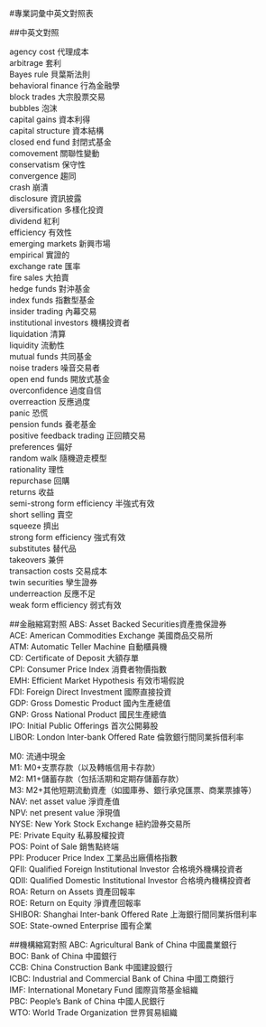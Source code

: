 #專業詞彙中英文對照表

##中英文對照

agency cost 代理成本<br /> 
arbitrage 套利<br /> 
Bayes rule 貝葉斯法則<br /> 
behavioral finance 行為金融學<br /> 
block trades 大宗股票交易<br /> 
bubbles 泡沫<br /> 
capital gains 資本利得<br /> 
capital structure 資本結構<br /> 
closed end fund 封閉式基金<br /> 
comovement 關聯性變動<br /> 
conservatism 保守性<br /> 
convergence 趨同<br /> 
crash 崩潰<br /> 
disclosure 資訊披露<br /> 
diversification 多樣化投資<br /> 
dividend 紅利<br /> 
efficiency 有效性<br /> 
emerging markets 新興市場<br /> 
empirical 實證的<br /> 
exchange rate 匯率<br /> 
fire sales 大拍賣<br /> 
hedge funds 對沖基金<br /> 
index funds 指數型基金<br /> 
insider trading 內幕交易<br /> 
institutional investors 機構投資者<br /> 
liquidation 清算<br /> 
liquidity 流動性<br /> 
mutual funds 共同基金<br /> 
noise traders 噪音交易者<br /> 
open end funds 開放式基金<br /> 
overconfidence 過度自信<br /> 
overreaction 反應過度<br /> 
panic 恐慌<br /> 
pension funds 養老基金<br /> 
positive feedback trading 正回饋交易<br /> 
preferences 偏好<br /> 
random walk 隨機遊走模型<br /> 
rationality 理性<br /> 
repurchase 回購<br /> 
returns 收益<br /> 
semi-strong form efficiency 半強式有效<br /> 
short selling 賣空<br /> 
squeeze 擠出<br /> 
strong form efficiency 強式有效<br /> 
substitutes 替代品<br /> 
takeovers 兼併<br /> 
transaction costs 交易成本<br /> 
twin securities 孿生證券<br /> 
underreaction 反應不足<br /> 
weak form efficiency 弱式有效<br /> 

##金融縮寫對照
ABS: Asset Backed Securities資產擔保證券<br /> 
ACE: American Commodities Exchange 美國商品交易所<br /> 
ATM: Automatic Teller Machine 自動櫃員機<br /> 
CD: Certificate of Deposit 大額存單<br /> 
CPI: Consumer Price Index 消費者物價指數<br /> 
EMH: Efficient Market Hypothesis 有效市場假說<br /> 
FDI: Foreign Direct Investment 國際直接投資<br /> 
GDP: Gross Domestic Product 國內生產總值<br /> 
GNP: Gross National Product 國民生產總值<br /> 
IPO: Initial Public Offerings 首次公開募股<br /> 
LIBOR: London Inter-bank Offered Rate 倫敦銀行間同業拆借利率<br /> 

M0: 流通中現金<br /> 
M1: M0+支票存款（以及轉帳信用卡存款）<br /> 
M2: M1+儲蓄存款（包括活期和定期存儲蓄存款）<br /> 
M3: M2+其他短期流動資產（如國庫券、銀行承兌匯票、商業票據等）<br /> 
NAV: net asset value 淨資產值<br /> 
NPV: net present value 淨現值<br /> 
NYSE: New York Stock Exchange 紐約證券交易所<br /> 
PE: Private Equity 私募股權投資<br /> 
POS: Point of Sale 銷售點終端<br /> 
PPI: Producer Price Index 工業品出廠價格指數<br /> 
QFII: Qualified Foreign Institutional Investor 合格境外機構投資者<br /> 
QDII: Qualified Domestic Institutional Investor 合格境內機構投資者<br /> 
ROA: Return on Assets 資產回報率<br /> 
ROE: Return on Equity 淨資產回報率<br /> 
SHIBOR: Shanghai Inter-bank Offered Rate 上海銀行間同業拆借利率<br /> 
SOE: State-owned Enterprise 國有企業<br /> 

##機構縮寫對照
ABC: Agricultural Bank of China 中國農業銀行<br /> 
BOC: Bank of China 中國銀行<br />
CCB: China Construction Bank 中國建設銀行<br /> 
ICBC: Industrial and Commercial Bank of China 中國工商銀行<br /> 
IMF: International Monetary Fund 國際貨幣基金組織<br /> 
PBC: People’s Bank of China 中國人民銀行<br /> 
WTO: World Trade Organization 世界貿易組織<br /> 